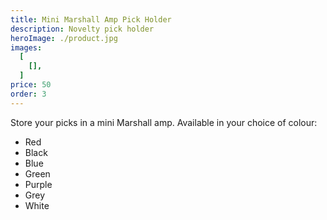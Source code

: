 ```yaml
---
title: Mini Marshall Amp Pick Holder
description: Novelty pick holder
heroImage: ./product.jpg
images:
  [
    [],
  ]
price: 50
order: 3
---
```


Store your picks in a mini Marshall amp. 
Available in your choice of colour:

- Red
- Black
- Blue
- Green
- Purple
- Grey 
- White


